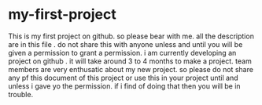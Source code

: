 # my-first-project
This is my first project on github. so please bear with me. all the description are in this file . do not share this with anyone unless and until you will be given a permission to grant a permission.
i am currently developing an project on github .
it will take around 3 to 4 months to make a project.
team members are very enthusatic about my new project.
so please do not share any pf this document of this project or use this in your project until and unless i gave yo the permission.
if i find of doing that then you will be in trouble.
